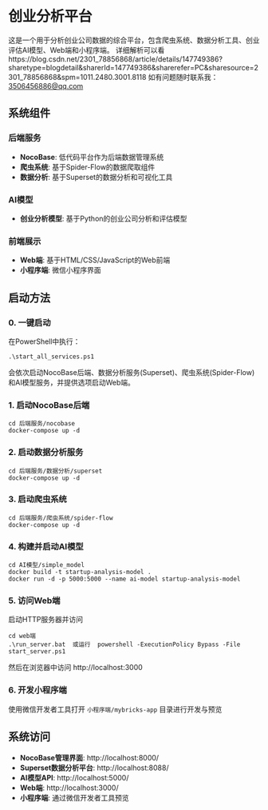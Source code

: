 # 创业分析平台

这是一个用于分析创业公司数据的综合平台，包含爬虫系统、数据分析工具、创业评估AI模型、Web端和小程序端。
详细解析可以看https://blog.csdn.net/2301_78856868/article/details/147749386?sharetype=blogdetail&sharerId=147749386&sharerefer=PC&sharesource=2301_78856868&spm=1011.2480.3001.8118
如有问题随时联系我：3506456886@qq.com

## 系统组件

### 后端服务
- **NocoBase**: 低代码平台作为后端数据管理系统
- **爬虫系统**: 基于Spider-Flow的数据爬取组件
- **数据分析**: 基于Superset的数据分析和可视化工具

### AI模型
- **创业分析模型**: 基于Python的创业公司分析和评估模型

### 前端展示
- **Web端**: 基于HTML/CSS/JavaScript的Web前端
- **小程序端**: 微信小程序界面

## 启动方法

### 0. 一键启动
在PowerShell中执行：
```
.\start_all_services.ps1
```
会依次启动NocoBase后端、数据分析服务(Superset)、爬虫系统(Spider-Flow)和AI模型服务，并提供选项启动Web端。


### 1. 启动NocoBase后端
```
cd 后端服务/nocobase
docker-compose up -d
```

### 2. 启动数据分析服务
```
cd 后端服务/数据分析/superset
docker-compose up -d
```

### 3. 启动爬虫系统
```
cd 后端服务/爬虫系统/spider-flow
docker-compose up -d
```

### 4. 构建并启动AI模型
```
cd AI模型/simple_model
docker build -t startup-analysis-model .
docker run -d -p 5000:5000 --name ai-model startup-analysis-model
```

### 5. 访问Web端
启动HTTP服务器并访问
```
cd web端
.\run_server.bat  或运行  powershell -ExecutionPolicy Bypass -File start_server.ps1
```
然后在浏览器中访问 http://localhost:3000

### 6. 开发小程序端
使用微信开发者工具打开 `小程序端/mybricks-app` 目录进行开发与预览

## 系统访问

- **NocoBase管理界面**: http://localhost:8000/
- **Superset数据分析平台**: http://localhost:8088/
- **AI模型API**: http://localhost:5000/
- **Web端**: http://localhost:3000/
- **小程序端**: 通过微信开发者工具预览
